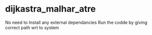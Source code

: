 # dijkastra_malhar_atre

No need to Install any external dependancies
Run the codde by giving correct path wrt to system


